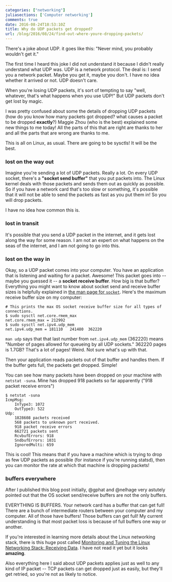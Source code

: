 ```yaml
---
categories: ["networking"]
juliasections: ['Computer networking']
comments: true
date: 2016-08-24T18:53:10Z
title: Why do UDP packets get dropped?
url: /blog/2016/08/24/find-out-where-youre-dropping-packets/
---
```


There's a joke about UDP. it goes like this: "Never mind, you probably
wouldn't get it."

The first time I heard this joke I did not understand it because I didn't
really understand what UDP was. UDP is a network protocol. The deal is: I send
you a network packet. Maybe you get it, maybe you don't. I have no idea
whether it arrived or not. UDP doesn't care.

When you're losing UDP packets, it's sort of tempting to say "well, whatever,
that's what happens when you use UDP!" But UDP packets don't get lost by
magic.

I was pretty confused about some the details of dropping UDP packets (how do
you know how many packets got dropped? what causes a packet to be dropped
**exactly**?) Maggie Zhou (who is the best) explained some new things to me
today! All the parts of this that are right are thanks to her and all the
parts that are wrong are thanks to me.

This is all on Linux, as usual. There are going to be sysctls! It will be the
best.

### lost on the way out

Imagine you're sending a lot of UDP packets. Really a lot. On every UDP
socket, there's a **"socket send buffer"** that you put packets into. The Linux
kernel deals with those packets and sends them out as quickly as possible. So
if you have a network card that's too slow or something, it's possible that it
will not be able to send the packets as fast as you put them in! So you will
drop packets.

I have no idea how common this is.

### lost in transit

It's possible that you send a UDP packet in the internet, and it gets lost
along the way for some reason. I am not an expert on what happens on the seas
of the internet, and I am not going to go into this.

### lost on the way in

Okay, so a UDP packet comes into your computer. You have an application that
is listening and waiting for a packet. Awesome! This packet goes into -- maybe
you guessed it -- a **socket receive buffer**. How big is that buffer? Everything you might want to know about socket send and receive buffer sizes is helpfully explained in [the man page for `socket`](http://man7.org/linux/man-pages/man7/socket.7.html). Here's the maximum receive buffer size on my computer:

```
# This prints the max OS socket receive buffer size for all types of connections.
$ sudo sysctl net.core.rmem_max
net.core.rmem_max = 212992
$ sudo sysctl net.ipv4.udp_mem 
net.ipv4.udp_mem = 181110	241480	362220
```

`man udp` says that that last number from `net.ipv4.udp_mem` (362220) means
"Number of pages allowed for queueing by all UDP sockets." 362220 pages is
1.7GB? That's a lot of pages! Weird. Not sure what's up with that.

 Then your application reads packets out of that buffer and handles them. If
the buffer gets full, the packets get dropped. Simple!

You can see how many packets have been dropped on your machine with `netstat
-suna`. Mine has dropped 918 packets so far apparently ("918 packet receive
errors")


```
$ netstat -suna
IcmpMsg:
    InType3: 1072
    OutType3: 522
Udp:
    1828608 packets received
    568 packets to unknown port received.
    918 packet receive errors
    662721 packets sent
    RcvbufErrors: 918
    SndbufErrors: 1031
    IgnoredMulti: 659
```

This is cool! This means that if you have a machine which is trying to drop as
few UDP packets as possible (for instance if you're running statsd), then you
can monitor the rate at which that machine is dropping packets!

### buffers everywhere

After I published this blog post initially, @gphat and @nelhage very astutely
pointed out that the OS socket send/receive buffers are not the only buffers.

EVERYTHING IS BUFFERS. Your network card has a buffer that can get full! There
are a bunch of intermediate routers between your computer and my computer. All
of those have buffers! Those buffers can get full! My current understanding is
that most packet loss is because of full buffers one way or another.

If you're interested in learning more details about the Linux networking stack, there is this huge post called [Monitoring and Tuning the Linux Networking Stack: Receiving Data](http://blog.packagecloud.io/eng/2016/06/22/monitoring-tuning-linux-networking-stack-receiving-data/). I have not read it yet but it looks **amazing**.

Also everything here I said about UDP packets applies just as well to any kind
of IP packet -- TCP packets can get dropped just as easily, but they'll get
retried, so you're not as likely to notice.
